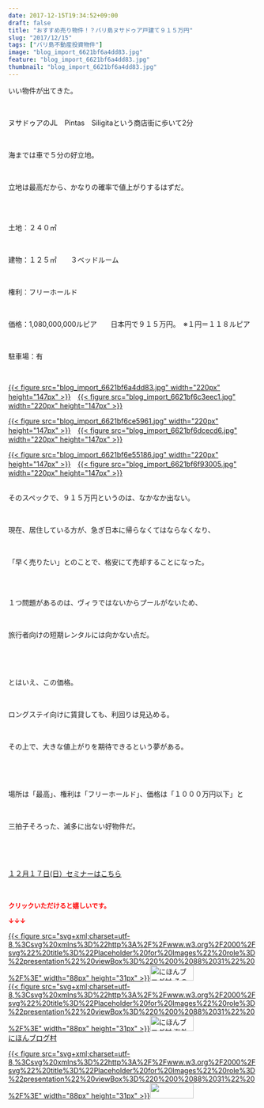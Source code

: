 ```yaml
---
date: 2017-12-15T19:34:52+09:00
draft: false
title: "おすすめ売り物件！？バリ島ヌサドゥア戸建て９１５万円"
slug: "2017/12/15"
tags: ["バリ島不動産投資物件"]
image: "blog_import_6621bf6a4dd83.jpg"
feature: "blog_import_6621bf6a4dd83.jpg"
thumbnail: "blog_import_6621bf6a4dd83.jpg"
---
```

<p>いい物件が出てきた。</p><p> </p><p>ヌサドゥアのJL　Pintas　Siligitaという商店街に歩いて2分</p><p> </p><p>海までは車で５分の好立地。</p><p> </p><p>立地は最高だから、かなりの確率で値上がりするはずだ。</p><p> </p><p><br/>土地：２４０㎡</p><p> </p><p>建物：１２５㎡　　３ベッドルーム</p><p> </p><p>権利：フリーホールド</p><p> </p><p>価格：1,080,000,000ルピア　　日本円で９１５万円。　※１円＝１１８ルピア</p><p> </p><p>駐車場：有</p><p> </p><p><a href="blog_import_6621bf6a4dd83.jpg">{{< figure src="blog_import_6621bf6a4dd83.jpg" width="220px" height="147px" >}}</a>　<a href="blog_import_6621bf6c3eec1.jpg">{{< figure src="blog_import_6621bf6c3eec1.jpg" width="220px" height="147px" >}}</a></p><p><a href="blog_import_6621bf6ce5961.jpg">{{< figure src="blog_import_6621bf6ce5961.jpg" width="220px" height="147px" >}}</a>　<a href="blog_import_6621bf6dcecd6.jpg">{{< figure src="blog_import_6621bf6dcecd6.jpg" width="220px" height="147px" >}}</a></p><p><a href="blog_import_6621bf6e55186.jpg">{{< figure src="blog_import_6621bf6e55186.jpg" width="220px" height="147px" >}}</a>　<a href="blog_import_6621bf6f93005.jpg">{{< figure src="blog_import_6621bf6f93005.jpg" width="220px" height="147px" >}}</a></p><p><br/>そのスペックで、９１５万円というのは、なかなか出ない。</p><p> </p><p>現在、居住している方が、急ぎ日本に帰らなくてはならなくなり、</p><p> </p><p>「早く売りたい」とのことで、格安にて売却することになった。</p><p> </p><p><br/>１つ問題があるのは、ヴィラではないからプールがないため、</p><p> </p><p>旅行者向けの短期レンタルには向かない点だ。</p><p> </p><p> </p><p>とはいえ、この価格。</p><p> </p><p>ロングステイ向けに賃貸しても、利回りは見込める。</p><p> </p><p>その上で、大きな値上がりを期待できるという夢がある。</p><p> </p><p> </p><p>場所は「最高」、権利は「フリーホールド」、価格は「１０００万円以下」と</p><p> </p><p>三拍子そろった、滅多に出ない好物件だ。</p><p> </p><p> </p><p><a href="17_ek" target="_blank">１２月１７日(日）セミナーはこちら</a></p><p> </p><p><font color="#ff0000" size="2"><strong>クリックいただけると嬉しいです。</strong></font></p><p><font color="#ff0000" size="2"><strong>↓↓↓</strong></font></p><p><a href="ranking.html?p_cid=01260127" id="&amp;blogmura_banner" target="_blank">{{< figure src="svg+xml;charset=utf-8,%3Csvg%20xmlns%3D%22http%3A%2F%2Fwww.w3.org%2F2000%2Fsvg%22%20title%3D%22Placeholder%20for%20Images%22%20role%3D%22presentation%22%20viewBox%3D%220%200%2088%2031%22%20%2F%3E" width="88px" height="31px" >}}<noscript><img alt="にほんブログ村 その他生活ブログ 不動産投資へ" border="0" height="31" src="https://img-proxy.blog-video.jp/images?url=http%3A%2F%2Flife.blogmura.com%2Fhudousantoushi%2Fimg%2Fhudousantoushi88_31.gif" width="88"></noscript></a><br/><a href="ranking.html?p_cid=01260127" target="_blank">{{< figure src="svg+xml;charset=utf-8,%3Csvg%20xmlns%3D%22http%3A%2F%2Fwww.w3.org%2F2000%2Fsvg%22%20title%3D%22Placeholder%20for%20Images%22%20role%3D%22presentation%22%20viewBox%3D%220%200%2088%2031%22%20%2F%3E" width="88px" height="31px" >}}<noscript><img alt="にほんブログ村 海外生活ブログ バリ島情報へ" border="0" height="31" src="https://img-proxy.blog-video.jp/images?url=http%3A%2F%2Foverseas.blogmura.com%2Fbali%2Fimg%2Fbali88_31.gif" width="88"></noscript></a><br/><a href="ranking.html?p_cid=01260127" target="_blank">にほんブログ村</a></p><p><a href="link.php?1804582" title="人気ブログランキングへ">{{< figure src="svg+xml;charset=utf-8,%3Csvg%20xmlns%3D%22http%3A%2F%2Fwww.w3.org%2F2000%2Fsvg%22%20title%3D%22Placeholder%20for%20Images%22%20role%3D%22presentation%22%20viewBox%3D%220%200%2088%2031%22%20%2F%3E" width="88px" height="31px" >}}<noscript><img border="0" height="31" src="https://blog.with2.net/img/banner/banner_22.gif" width="88"></noscript></a></p>

